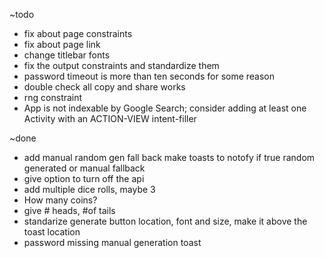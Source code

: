 ~todo
- fix about page constraints
- fix about page link
- change titlebar fonts
- fix the output constraints and standardize them
- password timeout is more than ten seconds for some reason
- double check all copy and share works
- rng constraint
- App is not indexable by Google Search; consider adding at least one Activity with an ACTION-VIEW intent-filler

~done
- add manual random gen fall back make toasts to notofy if true random generated or manual fallback
- give option to turn off the api
- add multiple dice rolls, maybe 3
- How many coins?
- give # heads, #of tails
- standarize generate button location, font and size, make it above the toast location
- password missing manual generation toast
